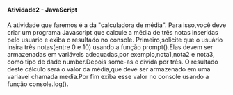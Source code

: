
#### Atividade2 - JavaScript ####

A atividade que faremos é a da "calculadora de média". Para isso,você deve criar um programa Javascript que calcule a média de três notas inseridas pelo usuario e exiba o resultado no console.
Primeiro,solicite que o usuário insira três notas(entre 0 e 10) usando a função prompt().Elas devem ser armazenadas em variáveis adequadas,por exemplo,nota1,nota2 e nota3, como tipo de dade number.Depois some-as e divida por três. O resultado deste cálculo será o valor da média,que deve ser armazenado em uma variavel chamada media.Por fim exiba esse valor no console usando a função console.log().